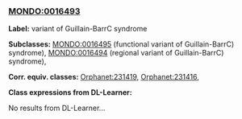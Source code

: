 
### [MONDO:0016493](http://purl.obolibrary.org/obo/MONDO_0016493)
**Label:** variant of Guillain-BarrC syndrome

**Subclasses:** [MONDO:0016495](http://purl.obolibrary.org/obo/MONDO_0016495) (functional variant of Guillain-BarrC) syndrome), [MONDO:0016494](http://purl.obolibrary.org/obo/MONDO_0016494) (regional variant of Guillain-BarrC) syndrome), 

**Corr. equiv. classes:** [Orphanet:231419](http://www.orpha.net/ORDO/Orphanet_231419), [Orphanet:231416](http://www.orpha.net/ORDO/Orphanet_231416), 

**Class expressions from DL-Learner:**

No results from DL-Learner...



